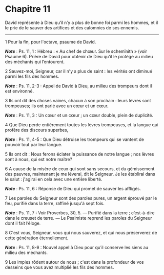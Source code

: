 # Chapitre 11

David représente à Dieu qu’il n’y a plus de bonne foi parmi les hommes, et il le prie de le sauver des artifices et des calomnies de ses ennemis.

***

1 Pour la fin, pour l'octave, psaume de David.

***Note*** :  Ps. 11, 1 : Hébreu : « Au chef de chœur. Sur le schemînith » (voir Psaume 6). Prière de David pour obtenir de Dieu qu’il le protège au milieu des méchants qui l’entourent.


2 Sauvez-moi, Seigneur, car il n'y a plus de saint : les vérités ont diminué parmi les fils des hommes.

***Note*** :  Ps. 11, 2-3 : Appel de David à Dieu, au milieu des trompeurs dont il est environné.

3 Ils ont dit des choses vaines, chacun à son prochain : leurs lèvres sont trompeuses; ils ont parlé avec un cœur et un cœur.

***Note*** :  Ps. 11, 3 : Un cœur et un cœur ; un cœur double, plein de duplicité.


4 Que Dieu perde entièrement toutes les lèvres trompeuses, et la langue qui profère des discours superbes,

***Note*** :  Ps. 11, 4-5 : Que Dieu détruise les trompeurs qui se vantent de pouvoir tout par leur langue.

5 Ils ont dit : Nous ferons éclater la puissance de notre langue ; nos lèvres sont à nous, qui est notre maître?


6 A cause de la misère de ceux qui sont sans secours, et du gémissement des pauvres, maintenant je me lèverai, dit le Seigneur. Je les établirai dans le salut : j'agirai en cela avec une entière liberté.

***Note*** :  Ps. 11, 6 : Réponse de Dieu qui promet de sauver les affligés.


7 Les paroles du Seigneur sont des paroles pures, un argent éprouvé par le feu, purifié dans la terre, raffiné jusqu'à sept fois.

***Note*** :  Ps. 11, 7 : Voir Proverbes, 30, 5. ― Purifié dans la terre ; c’est-à-dire dans le creuset de terre. ― Le Psalmiste reprend les paroles du Seigneur dont il fait l’éloge.


8 C'est vous, Seigneur, vous qui nous sauverez, et qui nous préserverez de cette génération éternellement.

***Note*** :  Ps. 11, 8-9 : Nouvel appel à Dieu pour qu’il conserve les siens au milieu des méchants.

9 Les impies rôdent autour de nous ; c'est dans la profondeur de vos desseins que vous avez multiplié les fils des hommes.

